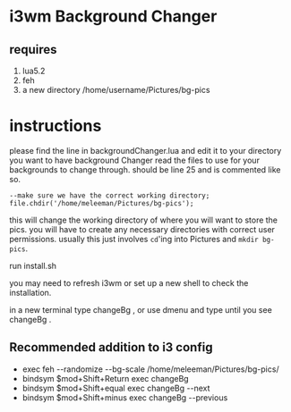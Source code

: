 # i3wm Background Changer

## requires
1. lua5.2
2. feh
3. a new directory /home/username/Pictures/bg-pics

# instructions

please find the line in backgroundChanger.lua and edit it to your directory you want to have background Changer read the files to use for your backgrounds to change through. should be line 25 and is commented like so.

``--make sure we have the correct working directory;
file.chdir('/home/meleeman/Pictures/bg-pics');``

this will change the working directory of where you will want to store the pics. you will have to create any necessary directories with correct user permissions. usually this just involves `cd`'ing into Pictures and `mkdir bg-pics`.

run install.sh

you may need to refresh i3wm or set up a new shell to check the installation. 

in a new terminal type changeBg , or use dmenu and type until you see changeBg .

## Recommended addition to i3 config 

- exec feh --randomize --bg-scale /home/meleeman/Pictures/bg-pics/
- bindsym $mod+Shift+Return exec changeBg
- bindsym $mod+Shift+equal exec changeBg --next
- bindsym $mod+Shift+minus exec changeBg --previous


